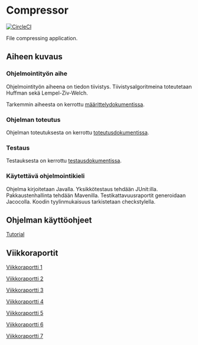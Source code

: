 # Compressor

[![CircleCI](https://circleci.com/gh/Robustic/Compressor.svg?style=svg)](https://circleci.com/gh/Robustic/Compressor)

File compressing application.

## Aiheen kuvaus

### Ohjelmointityön aihe

Ohjelmointityön aiheena on tiedon tiivistys. Tiivistysalgoritmeina toteutetaan Huffman sekä Lempel-Ziv-Welch.

Tarkemmin aiheesta on kerrottu [määrittelydokumentissa](https://github.com/Robustic/Compressor/blob/master/documentation/projectdefinition.md).

### Ohjelman toteutus

Ohjelman toteutuksesta on kerrottu [toteutusdokumentissa](https://github.com/Robustic/Compressor/blob/master/documentation/implementation.md).

### Testaus

Testauksesta on kerrottu [testausdokumentissa](https://github.com/Robustic/Compressor/blob/master/documentation/testing.md).

### Käytettävä ohjelmointikieli

Ohjelma kirjoitetaan Javalla. Yksikkötestaus tehdään JUnit:illa. Pakkaustenhallinta tehdään Mavenilla. Testikattavuusraportit generoidaan Jacocolla. Koodin tyylinmukaisuus tarkistetaan checkstylella.

## Ohjelman käyttöohjeet

[Tutorial](https://github.com/Robustic/Compressor/blob/master/documentation/tutorial.md)

## Viikkoraportit

[Viikkoraportti 1](https://github.com/Robustic/Compressor/blob/master/documentation/Viikkoraportti_1.md)

[Viikkoraportti 2](https://github.com/Robustic/Compressor/blob/master/documentation/Viikkoraportti_2.md)

[Viikkoraportti 3](https://github.com/Robustic/Compressor/blob/master/documentation/Viikkoraportti_3.md)

[Viikkoraportti 4](https://github.com/Robustic/Compressor/blob/master/documentation/Viikkoraportti_4.md)

[Viikkoraportti 5](https://github.com/Robustic/Compressor/blob/master/documentation/Viikkoraportti_5.md)

[Viikkoraportti 6](https://github.com/Robustic/Compressor/blob/master/documentation/Viikkoraportti_6.md)

[Viikkoraportti 7](https://github.com/Robustic/Compressor/blob/master/documentation/Viikkoraportti_7.md)

